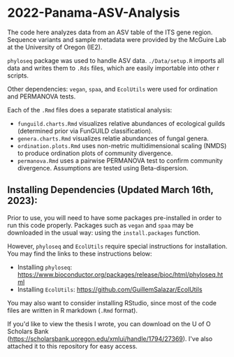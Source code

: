 # 2022-Panama-ASV-Analysis

The code here analyzes data from an ASV table of the ITS gene region.
Sequence variants and sample metadata were provided by the McGuire Lab at the University of Oregon (IE2).

`phyloseq` package was used to handle ASV data. `./Data/setup.R` imports all data and writes them to `.Rds` files, which are easily importable into other r scripts.

Other dependencies: `vegan`, `spaa`, and `EcolUtils` were used for ordination and PERMANOVA tests.

Each of the `.Rmd` files does a separate statistical analysis:
- `funguild.charts.Rmd` visualizes relative abundances of ecological guilds (determined prior via FunGUILD classification).
- `genera.charts.Rmd` visualizes relatie abundances of fungal genera.
- `ordination.plots.Rmd` uses non-metric multidimensional scaling (NMDS) to produce ordination plots of community divergence.
- `permanova.Rmd` uses a pairwise PERMANOVA test to confirm community divergence. Assumptions are tested using Beta-dispersion.

## Installing Dependencies (Updated March 16th, 2023):

Prior to use, you will need to have some packages pre-installed in order to run this code properly. Packages such as `vegan` and `spaa` may be downloaded in the usual way: using the `install.packages` function.

However, `phyloseq` and `EcolUtils` require special instructions for installation. You may find the links to these instructions below:

* Installing `phyloseq`: https://www.bioconductor.org/packages/release/bioc/html/phyloseq.html
* Installing `EcolUtils`: https://github.com/GuillemSalazar/EcolUtils

You may also want to consider installing RStudio, since most of the code files are written in R markdown (`.Rmd` format).

If you'd like to view the thesis I wrote, you can download on the U of O Scholars Bank (https://scholarsbank.uoregon.edu/xmlui/handle/1794/27369).
I've also attached it to this repository for easy access.

